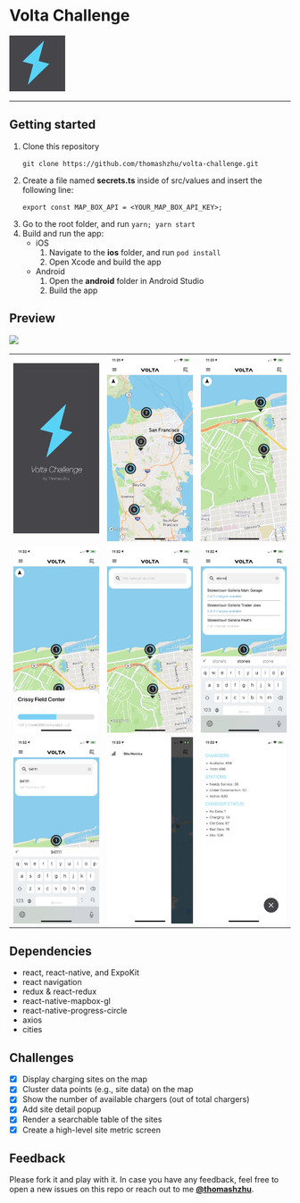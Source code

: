 # Volta Challenge
<img width="100" src="https://github.com/thomashzhu/volta-challenge/raw/master/assets/icon.png">

<hr />

## Getting started
1. Clone this repository
   ```
   git clone https://github.com/thomashzhu/volta-challenge.git
   ```
2. Create a file named **secrets.ts** inside of src/values and insert the following line:
   ```
   export const MAP_BOX_API = <YOUR_MAP_BOX_API_KEY>;
   ```
3. Go to the root folder, and run `yarn; yarn start`
4. Build and run the app:
    - iOS
      1. Navigate to the **ios** folder, and run `pod install`
      2. Open Xcode and build the app
    - Android
      1. Open the **android** folder in Android Studio
      2. Build the app

## Preview
<img width="450" src="https://github.com/thomashzhu/volta-challenge/raw/master/assets/preview.gif">

||||
|:-------------------------:|:-------------------------:|:-------------------------:|
|<img width="250" src="https://github.com/thomashzhu/volta-challenge/raw/master/assets/splash.png">|<img width="250" src="https://github.com/thomashzhu/volta-challenge/raw/master/assets/screenshots/01.PNG">|<img width="250" src="https://github.com/thomashzhu/volta-challenge/raw/master/assets/screenshots/02.PNG">|
|<img width="250" src="https://github.com/thomashzhu/volta-challenge/raw/master/assets/screenshots/03.PNG">|<img width="250" src="https://github.com/thomashzhu/volta-challenge/raw/master/assets/screenshots/04.PNG">|<img width="250" src="https://github.com/thomashzhu/volta-challenge/raw/master/assets/screenshots/05.PNG">|
|<img width="250" src="https://github.com/thomashzhu/volta-challenge/raw/master/assets/screenshots/06.PNG">|<img width="250" src="https://github.com/thomashzhu/volta-challenge/raw/master/assets/screenshots/07.PNG">|<img width="250" src="https://github.com/thomashzhu/volta-challenge/raw/master/assets/screenshots/08.PNG">|

## Dependencies
- react, react-native, and ExpoKit
- react navigation
- redux & react-redux
- react-native-mapbox-gl
- react-native-progress-circle
- axios
- cities

## Challenges
- [x] Display charging sites on the map
- [x] Cluster data points (e.g., site data) on the map
- [x] Show the number of available chargers (out of total chargers)
- [x] Add site detail popup
- [x] Render a searchable table of the sites
- [x] Create a high-level site metric screen

## Feedback

Please fork it and play with it. In case you have any feedback, feel free to open a new issues on this repo or reach out to me [**@thomashzhu**](https://github.com/thomashzhu).
